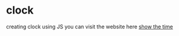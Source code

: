 # clock
creating clock using JS
you can visit the website here [show the time](https://js-clock-show-the-time.netlify.app/)
